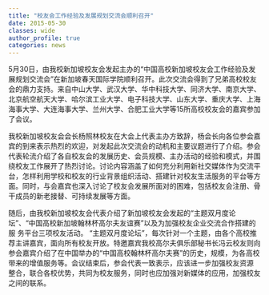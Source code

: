 ```yaml
---
title: "校友会工作经验及发展规划交流会顺利召开"
date: 2015-05-30
classes: wide
author_profile: true
categories: news
---
```


5月30日，由我校新加坡校友会发起主办的“中国高校新加坡校友会工作经验及发展规划交流会”在新加坡春天国际学院顺利召开。此次交流会得到了兄弟高校校友会的鼎力支持。来自中山大学、武汉大学、华中科技大学、同济大学、南京大学、北京航空航天大学、哈尔滨工业大学、电子科技大学、山东大学、重庆大学、上海海事大学、大连海事大学、兰州大学、合肥工业大学等15所高校校友会的嘉宾参加了会议。

我校新加坡校友会会长杨照林校友在大会上代表主办方致辞，杨会长向各位参会嘉宾的到来表示热烈的欢迎，对发起此次交流会的动机和主要议题进行了介绍。参会代表轮流介绍了各自校友会的发展历史、会员规模、主办活动的经验和模式，并围绕校友工作展开了热烈讨论。讨论内容涵盖了如何充分利用新社交媒体作为交流平台，怎样利用学校和校友的行业背景组织活动、搭建针对校友生活服务的平台等方面。同时，与会嘉宾也深入讨论了校友会发展所面对的困难，包括校友会注册、骨 干成员的新老接替、可持续发展等方面。

随后，由我校新加坡校友会代表介绍了新加坡校友会发起的“主题双月度论坛”、“中国高校新加坡翰林杯高尔夫友谊赛”以及为加强校友企业交流合作搭建的服 务平台三项校友活动。 “主题双月度论坛”，每次针对一个主题，由各个高校推荐主讲嘉宾，面向所有校友开放。特邀嘉宾我校高尔夫俱乐部秘书长冯云校友则向参会嘉宾介绍了在中国举办的“中国高校翰林杯高尔夫赛”的历史，规模，为各高校带来的增值服务等。会议结束后，参会代表一致表示，应该进一步加强校友资源 整合，联合各校优势，共同为校友服务，同时也应加强对新媒体的应用，加强校友之间的联系。